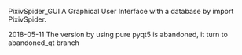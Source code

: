 PixivSpider_GUI
A Graphical User Interface with a database by import PixivSpider.

2018-05-11
The version by using pure pyqt5 is abandoned, it turn to abandoned_qt branch